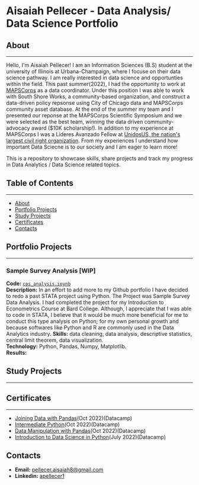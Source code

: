 # Aisaiah Pellecer - Data Analysis/ Data Science Portfolio
## About
***
Hello, I'm Aisaiah Pellecer! I am an Information Sciences (B.S) student at the university of Illinois at Urbana-Champaign, where I focuse on their data science pathway. I am really interested in data science and opportunties within the field. This past summer(2022), I had the opportunity to work at [MAPSCorps](https://mapscorps.org/) as a data coordinator. Under this position I was able to work with South Shore Works, a community-based organization, and construct a data-driven policy repsonse using City of Chicago data and MAPSCorps community asset database. At the end of the summer my team and I presented our reponse at the MAPSCorps Scientific Symposium and we were selected as the best team, winning the data driven community-advocacy award ($10K scholarship!). In addition to my experience at MAPSCorps I was a Líderes Avanzado Fellow at [UnidosUS, the nation's largest civil right organization](https://www.unidosus.org/). From my experiences I understand how important Data Sciecne is to our society  and I am eager to learn more!

This is a repository to showcase skills, share projects and track my progress in Data Analytics / Data Science related topics.




## Table of Contents
***
* [About](#about)
* [Portfolio Projects](#portfolio-projects)
* [Study Projects](#study-projects)
* [Certificates](#certificates)
* [Contacts](#contacts)
## Portfolio Projects
***
### Sample Survey Analysis [WIP]
**Code:** [`cps_analysis.ipynb`](https://github.com/aisaiahpellecer/data-science-projects/blob/main/sample_survey_data_analysis/cps_analysis.ipynb)    
**Description:** In an effort to add more to my Github portfolio I have decided to redo a past STATA project using Python. The Project was Sample Survey Data Analysis. I had completed the project for my Introduction to Econometrics Course at Bard College. Although, I appreciate that I was able to code in STATA, I believe that it would be much more beneficial for me to conduct this type analysis on Python; for my own personal growth and because softwares like Python and R are commonly used in the Data Analytics industry.
**Skills:** data cleaning, data analysis, descriptive statistics, central limit theorem, data visualization.  
**Technology:** Python, Pandas, Numpy, Matplotlib.  
**Results:** 

## Study Projects
***
## Certificates
***
* [Joining Data with Pandas](https://drive.google.com/file/d/19A2Hf6Wi5zpH29y5VeydL0HFHttxeDHS/view)(Oct 2022)(Datacamp)
* [Intermediate Python](https://drive.google.com/file/d/1zVg6MyNNQ_PrEoL9itQi2rq5JGjqBpCg/view)(Oct 2022)(Datacamp)
* [Data Manipulation with Pandas](https://drive.google.com/file/d/1XK9StjriK7zb4fI7vsXR-MsK2Ox76oPx/view)(Oct 2022)(Datacamp)
* [Introduction to Data Science in Python](https://drive.google.com/file/d/1GXSK0PBBMuNHTiw8cvDNcuFDjVgi5Q8a/view)(July 2022)(Datacamp)
## Contacts
* **Email:** pellecer.aisaiah8@gmail.com
* **Linkedin:** [apellecer1](https://www.linkedin.com/in/apellecer1/)
